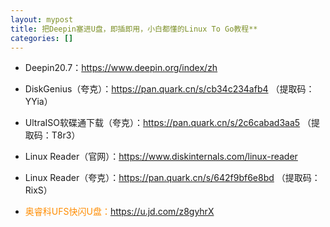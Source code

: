 ```yaml
---
layout: mypost
title: 把Deepin塞进U盘，即插即用，小白都懂的Linux To Go教程**
categories: []
---
```


- Deepin20.7：<https://www.deepin.org/index/zh>

- DiskGenius（夸克）：<https://pan.quark.cn/s/cb34c234afb4> （提取码：YYia）

- UltraISO软碟通下载（夸克）：<https://pan.quark.cn/s/2c6cabad3aa5> （提取码：T8r3）

- Linux Reader（官网）：<https://www.diskinternals.com/linux-reader>

- Linux Reader（夸克）：<https://pan.quark.cn/s/642f9bf6e8bd> （提取码：RixS）

- <font color="#FF8C00">奥睿科UFS快闪U盘：</font><https://u.jd.com/z8gyhrX>